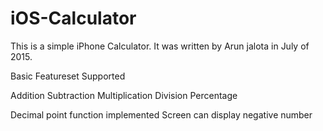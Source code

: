 # iOS-Calculator
This is a simple iPhone Calculator. It was written by Arun jalota in July of 2015.

Basic Featureset Supported

Addition
Subtraction
Multiplication
Division
Percentage

Decimal point function implemented
Screen can display negative number
